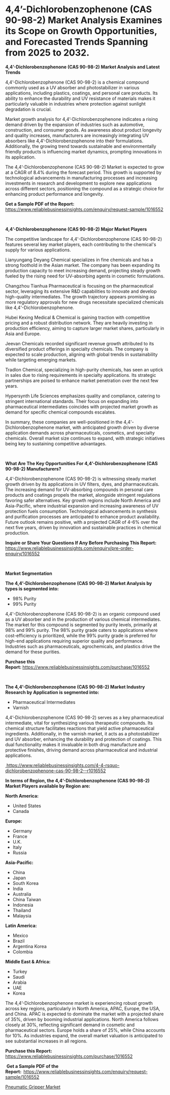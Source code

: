 <p><h1>4,4’-Dichlorobenzophenone (CAS 90-98-2) Market Analysis Examines its Scope on Growth Opportunities, and Forecasted Trends Spanning from 2025 to 2032.</h1></p><p><strong>4,4’-Dichlorobenzophenone (CAS 90-98-2) Market Analysis and Latest Trends</strong></p>
<p><p>4,4’-Dichlorobenzophenone (CAS 90-98-2) is a chemical compound commonly used as a UV absorber and photostabilizer in various applications, including plastics, coatings, and personal care products. Its ability to enhance the durability and UV resistance of materials makes it particularly valuable in industries where protection against sunlight degradation is crucial. </p><p>Market growth analysis for 4,4’-Dichlorobenzophenone indicates a rising demand driven by the expansion of industries such as automotive, construction, and consumer goods. As awareness about product longevity and quality increases, manufacturers are increasingly integrating UV absorbers like 4,4’-Dichlorobenzophenone into their formulations. Additionally, the growing trend towards sustainable and environmentally friendly products is influencing market dynamics, prompting innovations in its application.</p><p>The 4,4’-Dichlorobenzophenone (CAS 90-98-2) Market is expected to grow at a CAGR of 8.4% during the forecast period. This growth is supported by technological advancements in manufacturing processes and increasing investments in research and development to explore new applications across different sectors, positioning the compound as a strategic choice for enhancing product performance and longevity.</p></p>
<p><strong>Get a Sample PDF of the Report:&nbsp;</strong> <a href="https://www.reliablebusinessinsights.com/enquiry/request-sample/1016552?utm_campaign=2454&utm_medium=2&utm_source=Github&utm_content=ia&utm_term=21032025&utm_id=44-dichlorobenzophenone-cas-90-98-2">https://www.reliablebusinessinsights.com/enquiry/request-sample/1016552</a></p>
<p>&nbsp;</p>
<p><strong>4,4’-Dichlorobenzophenone (CAS 90-98-2) Major Market Players</strong></p>
<p><p>The competitive landscape for 4,4'-Dichlorobenzophenone (CAS 90-98-2) features several key market players, each contributing to the chemical's supply for various applications. </p><p>Lianyungang Deyang Chemical specializes in fine chemicals and has a strong foothold in the Asian market. The company has been expanding its production capacity to meet increasing demand, projecting steady growth fueled by the rising need for UV-absorbing agents in cosmetic formulations.</p><p>Changzhou Tianhua Pharmaceutical is focusing on the pharmaceutical sector, leveraging its extensive R&D capabilities to innovate and develop high-quality intermediates. The growth trajectory appears promising as more regulatory approvals for new drugs necessitate specialized chemicals like 4,4'-Dichlorobenzophenone.</p><p>Hubei Kexing Medical & Chemical is gaining traction with competitive pricing and a robust distribution network. They are heavily investing in production efficiency, aiming to capture larger market shares, particularly in Asia and Europe.</p><p>Jeevan Chemicals recorded significant revenue growth attributed to its diversified product offerings in specialty chemicals. The company is expected to scale production, aligning with global trends in sustainability while targeting emerging markets.</p><p>Tradlon Chemical, specializing in high-purity chemicals, has seen an uptick in sales due to rising requirements in specialty applications. Its strategic partnerships are poised to enhance market penetration over the next few years.</p><p>Hypersynth Life Sciences emphasizes quality and compliance, catering to stringent international standards. Their focus on expanding into pharmaceutical intermediates coincides with projected market growth as demand for specific chemical compounds escalates.</p><p>In summary, these companies are well-positioned in the 4,4'-Dichlorobenzophenone market, with anticipated growth driven by diverse application demands across pharmaceuticals, cosmetics, and specialty chemicals. Overall market size continues to expand, with strategic initiatives being key to sustaining competitive advantages.</p></p>
<p>&nbsp;</p>
<p><strong>What Are The Key Opportunities For 4,4’-Dichlorobenzophenone (CAS 90-98-2) Manufacturers?</strong></p>
<p><p>4,4’-Dichlorobenzophenone (CAS 90-98-2) is witnessing steady market growth driven by its applications in UV filters, dyes, and pharmaceuticals. The increasing demand for UV-absorbing compounds in personal care products and coatings propels the market, alongside stringent regulations favoring safer alternatives. Key growth regions include North America and Asia-Pacific, where industrial expansion and increasing awareness of UV protection fuels consumption. Technological advancements in synthesis and purification processes are anticipated to enhance product availability. Future outlook remains positive, with a projected CAGR of 4-6% over the next five years, driven by innovation and sustainable practices in chemical production.</p></p>
<p><strong>Inquire or Share Your Questions If Any Before Purchasing This Report:</strong> <a href="https://www.reliablebusinessinsights.com/enquiry/pre-order-enquiry/1016552?utm_campaign=2454&utm_medium=2&utm_source=Github&utm_content=ia&utm_term=21032025&utm_id=44-dichlorobenzophenone-cas-90-98-2">https://www.reliablebusinessinsights.com/enquiry/pre-order-enquiry/1016552</a></p>
<p>&nbsp;</p>
<p><strong>Market Segmentation</strong></p>
<p><strong>The 4,4’-Dichlorobenzophenone (CAS 90-98-2) Market Analysis by types is segmented into:</strong></p>
<p><ul><li>98% Purity</li><li>99% Purity</li></ul></p>
<p><p>4,4'-Dichlorobenzophenone (CAS 90-98-2) is an organic compound used as a UV absorber and in the production of various chemical intermediates. The market for this compound is segmented by purity levels, primarily at 98% and 99% purity. The 98% purity grade caters to applications where cost-efficiency is prioritized, while the 99% purity grade is preferred for high-end applications requiring superior quality and performance. Industries such as pharmaceuticals, agrochemicals, and plastics drive the demand for these purities.</p></p>
<p><strong>Purchase this Report:&nbsp;</strong><a href="https://www.reliablebusinessinsights.com/purchase/1016552?utm_campaign=2454&utm_medium=2&utm_source=Github&utm_content=ia&utm_term=21032025&utm_id=44-dichlorobenzophenone-cas-90-98-2">https://www.reliablebusinessinsights.com/purchase/1016552</a></p>
<p>&nbsp;</p>
<p><strong>The 4,4’-Dichlorobenzophenone (CAS 90-98-2) Market Industry Research by Application is segmented into:</strong></p>
<p><ul><li>Pharmaceutical Intermediates</li><li>Varnish</li></ul></p>
<p><p>4,4’-Dichlorobenzophenone (CAS 90-98-2) serves as a key pharmaceutical intermediate, vital for synthesizing various therapeutic compounds. Its chemical structure facilitates reactions that yield active pharmaceutical ingredients. Additionally, in the varnish market, it acts as a photostabilizer and UV absorber, enhancing the durability and protection of coatings. This dual functionality makes it invaluable in both drug manufacture and protective finishes, driving demand across pharmaceutical and industrial applications.</p></p>
<p><a href="https://www.reliablebusinessinsights.com/4-4-rsquo-dichlorobenzophenone-cas-90-98-2--r1016552?utm_campaign=2454&utm_medium=2&utm_source=Github&utm_content=ia&utm_term=21032025&utm_id=44-dichlorobenzophenone-cas-90-98-2">&nbsp;https://www.reliablebusinessinsights.com/4-4-rsquo-dichlorobenzophenone-cas-90-98-2--r1016552</a></p>
<p><strong>In terms of Region, the 4,4’-Dichlorobenzophenone (CAS 90-98-2) Market Players available by Region are:</strong></p>
<p>
    <p> <strong> North America: </strong>
        <ul>
            <li>United States</li>
            <li>Canada</li>
        </ul>
        </p> 
    <p> <strong> Europe: </strong>
        <ul>
            <li>Germany</li>
            <li>France</li>
            <li>U.K.</li>
            <li>Italy</li>
            <li>Russia</li>
        </ul>
        </p> 
    <p> <strong> Asia-Pacific: </strong>
        <ul>
            <li>China</li>
            <li>Japan</li>
            <li>South Korea</li>
            <li>India</li>
            <li>Australia</li>
            <li>China Taiwan</li>
            <li>Indonesia</li>
            <li>Thailand</li>
            <li>Malaysia</li>
        </ul>
        </p> 
    <p> <strong> Latin America: </strong>
        <ul>
            <li>Mexico</li>
            <li>Brazil</li>
            <li>Argentina Korea</li>
            <li>Colombia</li>
        </ul>
        </p> 
    <p> <strong> Middle East & Africa: </strong>
        <ul>
            <li>Turkey</li>
            <li>Saudi</li>
            <li>Arabia</li>
            <li>UAE</li>
            <li>Korea</li>
        </ul>
    </p>
    </p>
<p><p>The 4,4’-Dichlorobenzophenone market is experiencing robust growth across key regions, particularly in North America, APAC, Europe, the USA, and China. APAC is expected to dominate the market with a projected share of 35%, driven by booming industrial applications. North America follows closely at 30%, reflecting significant demand in cosmetic and pharmaceutical sectors. Europe holds a share of 25%, while China accounts for 10%. As industries expand, the overall market valuation is anticipated to see substantial increases in all regions.</p></p>
<p><strong>Purchase this Report: </strong><a href="https://www.reliablebusinessinsights.com/purchase/1016552?utm_campaign=2454&utm_medium=2&utm_source=Github&utm_content=ia&utm_term=21032025&utm_id=44-dichlorobenzophenone-cas-90-98-2">https://www.reliablebusinessinsights.com/purchase/1016552</a></p>
<p>&nbsp;<strong>Get a Sample PDF of the Report:&nbsp;&nbsp;</strong><a href="https://www.reliablebusinessinsights.com/enquiry/request-sample/1016552?utm_campaign=2454&utm_medium=2&utm_source=Github&utm_content=ia&utm_term=21032025&utm_id=44-dichlorobenzophenone-cas-90-98-2">https://www.reliablebusinessinsights.com/enquiry/request-sample/1016552</a></p>
<p><strong></strong></p>
<p><p><a href="https://github.com/rodinayygacklezi/Market-Research-Report-List-1/blob/main/pneumatic-gripper-market.md?utm_campaign=2454&utm_medium=2&utm_source=Github&utm_content=ia&utm_term=21032025&utm_id=44-dichlorobenzophenone-cas-90-98-2">Pneumatic Gripper Market</a></p></p>